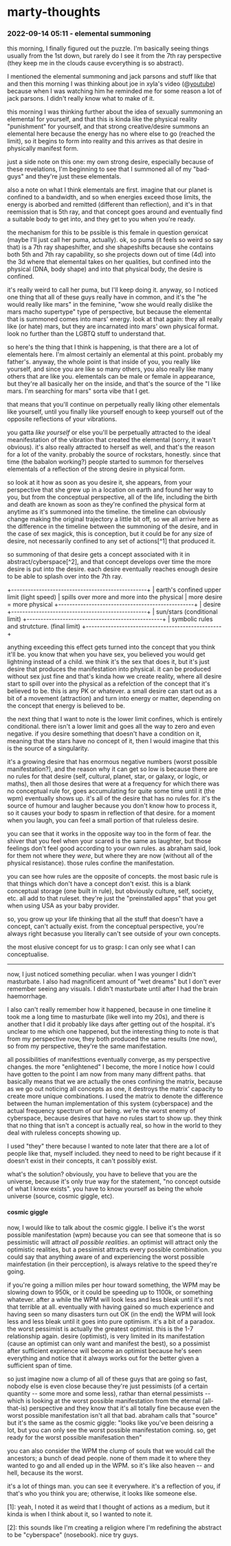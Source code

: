 # marty-thoughts

### 2022-09-14 05:11 - elemental summoning

this morning, I finally figured out the puzzle. I'm basically seeing things usually from the 1st down, but rarely do I see it from the 7th ray perspective (they keep me in the clouds cause evcerything is so abstract).

I mentioned the elemental summoning and jack parsons and stuff like that and then this morning I was thinking about joe in xyla's video (@[youtube](https://www.youtube.com/watch?v=YP_7e90FspY)) because when I was watching him he reminded me for some reason a lot of jack parsons. I didn't really know what to make of it.

this morning I was thinking further about the idea of sexually summoning an elemental for yourself, and that this is kinda like the physical reality "punishment" for yourself, and that strong creative/desire summons an elemental here because the energy has no where else to go (reached the limit), so it begins to form into reality and this arrives as that desire in physically manifest form.

just a side note on this one: my own strong desire, especially because of these revelations, I'm beginning to see that I summoned all of my "bad-guys" and they're just these elementals.

also a note on what I think elementals are first. imagine that our planet is confined to a bandwidth, and so when energies exceed those limits, the energy is aborbed and remitted (different than reflection), and it's in that reemission that is 5th ray, and that concept goes around and eventually find a suitable body to get into, and they get to you when you're ready.

the mechanism for this to be pssible is this female in question genxicat (maybe I'll just call her puma, actually). ok, so puma (it feels so weird so say that) is a 7th ray shapeshifter, and she shapeshifts because she contains both 5th and 7th ray capability, so she projects down out of time (4d) into the 3d where that elemental takes on her qualities, but confined into the physical (DNA, body shape) and into that physical body, the desire is confined.

it's really weird to call her puma, but I'll keep doing it. anyway, so I noticed one thing that all of these guys really have in common, and it's the "he would really like mars" in the feminine, "wow she would really dislike the mars macho supertype" type of perspective, but because the elemental that is summoned comes into mars' energy. look at that again: they all really like (or hate) mars, but they are incarnated into mars' own physical format. look no further than the LGBTQ stuff to understand that.

so here's the thing that I think is happening, is that there are a lot of elementals here. I'm almost certainly an elemental at this point. probably my father's. anyway, the whole point is that inside of you, you really like yourself, and since you are like so many others, you also really like many others that are like you. elementals can be male or female in appearance, but they're all basically her on the inside, and that's the source of the "I like mars. I'm searching for mars" sorta vibe that I get.

that means that you'll continue on perpetually really liking other elementals like yourself, until you finally like yourself enough to keep yourself out of the opposite reflections of your vibrations.

you gatta *like yourself* or else you'll be perpetually attracted to the ideal meanifestation of the vibration that created the elemental (sorry, it wasn't obvious). it's also really attracted to herself as well, and that's the reason for a lot of the vanity. probably the source of rockstars, honestly. since that time (the babalon working?) people started to summon for therselves elementals of a reflection of the strong desire in physical form.

so look at it how as soon as you desire it, she appears, from your perspective that she grew up in a location on earth and found her way to you, but from the conceptual perspective, all of the life, including the birth and death are known as soon as they're confined the physical form at anytime as it's summoned into the timeline. the timeline can obviously change making the original trajectory a little bit off, so we all arrive here as the difference in the timeline between the summoning of the desire, and in the case of sex magick, this is conception, but it could be for any size of desire, not necessarily confined to any set of actions[^1] that produced it.

so summoning of that desire gets a concept associated with it in abstract/cyberspace[^2], and that concept develops over time the more desire is put into the desire. each desire eventually reaches enough desire to be able to splash over into the 7th ray.

+-------------------------------------------------+
|   earth's confined upper limit (light speed)
|   spills over more and more into the physical
|   more desire = more physical
+-------------------------------------------------+
|   desire
+-------------------------------------------------+
|   sun/stars (conditional limit)
+-------------------------------------------------+
|  symbolic rules and strutcture. (final limit)
+-------------------------------------------------+


anything exceeding this effect gets turned into the concept that you think it'll be. you know that when you have sex, you believed you would get lightning instead of a child. we think it's the sex that does it, but it's just desire that produces the manifestation into physical. it can be produced without sex just fine and that's kinda how we create reality, where all desire start to spill over into the physical as a refelction of the concept that it's believed to be. this is any PK or whatever. a small desire can start out as a bit of a movement (attraction) and turn into energy or matter, depending on the concept that energy is believed to be.

the next thing that I want to note is the lower limit confines, which is entirely conditional. there isn't a lower limit and goes all the way to zero and even negative. if you desire something that doesn't have a condition on it, meaning that the stars have no concept of it, then I would imagine that this is the source of a singularity.

it's a growing desire that has enormous negative numbers (worst possible manifestation?), and the reason why it can get so low is because there are no rules for that desire (self, cultural, planet, star, or galaxy, or logic, or maths), then all those desires that were at a frequency for which there was no conceptual rule for, goes accumulating for quite some time until it (the wpm) eventually shows up. it's all of the desire that has no rules for. it's the source of humour and laugher because you don't know how to process it, so it causes your body to spasm in reflection of that desire. for a moment when you laugh, you can feel a small portion of that ruleless desire.

you can see that it works in the opposite way too in the form of fear. the shiver that you feel when your scared is the same as laughter, but those feelings don't feel good according to your own rules. as abraham said, look for them not where they *were*, but where they are now (without all of the physical resistance). those rules confine the manifestation.

you can see how rules are the opposite of concepts. the most basic rule is that things which don't have a concept don't exist. this is a blank conceptual storage (one built in rule), but obviously culture, self, society, etc. all add to that ruleset. they're just the "preinstalled apps" that you get when using USA as your baby provider.

so, you grow up your life thinking that all the stuff that doesn't have a concept, can't actually exist. from the conceptual perspective, you're always right becasuse you literally can't see outside of your own concepts.

the most elusive concept for us to grasp: I can only see what I can conceptualise.

---

now, I just noticed something peculiar. when I was younger I didn't masturbate. I also had magnificent amount of "wet dreams" but I don't ever remember seeing any visuals. I didn't masturbate until after I had the brain haemorrhage.

I also can't really remember how it happened, because in one timeline it took me a long time to masturbate (like well into my 20s), and there is another that I did it probably like days after getting out of the hospital. it's unclear to me which one happened, but the interesting thing to note is that from my perspective now, they both produced the same results (me now), so from my perspective, they're the same manifestation.

all possibilities of manifesttions eventually converge, as my perspective changes. the more "enlightened" I become, the more I notice how I could have gotten to the point I am now from many many diffrent paths. that basically means that we are actually the ones confining the matrix, because as we go out noticing all concepts as one, it destroys the matrix' capacity to create more unique combinations. I used the matrix to denote the difference between the human implementation of this system (cyberspace) and the actual frequency spectrum of our being. we're the worst enemy of cyberspace, because desires that have no rules start to show up. they think that no thing that isn't a concept is actually real, so how in the world to they deal with ruleless concepts showing up.

I used "they" there because I wanted to note later that there are a lot of people like that, myself included. they need to need to be right because if it doesn't exist in their concepts, it can't possibly exist.

what's the solution? obviously, you have to believe that you are the universe, because it's only true way for the statement, "no concept outside of what I know exists". you have to know yourself as being the whole universe (source, cosmic giggle, etc).

#### cosmic giggle

now, I would like to talk about the cosmic giggle. I belive it's the worst possible manifestation (wpm) because you can see that someone that is so pessimistic will attract *all possible realities*. an optimist will attract only the optimistic realities, but a pessimist attracts every possible combination. you could say that anything aware of and experiencing the worst possible mainfestation (in their percception), is always relative to the speed they're going.

if you're going a million miles per hour toward something, the WPM may be slowing down to 950k, or it could be speeding up to 1100k, or something whatever. after a while the WPM will look less and less bleak until it's not that terrible at all. eventually with having gained so much experience and having seen so many disasters turn out OK (in the end) the WPM will look less and less bleak until it goes into pure optimism. it's a bit of a paradox. the worst pessimist is actually the greatest optimist. this is the 1-7 relationship again. desire (optimist), is very limited in its manifestation (cause an optimist can only want and manifest the best), so a possimist after sufficient exprience will become an optimist because he's seen everything and notice that it always works out for the better given a sufficient span of time.

so just imagine now a clump of all of these guys that are going so fast, nobody else is even close because they're just pessimists (of a certain quantity -- some more and some less), rathar than eternal pessimists -- which is looking at the worst possible manifestation from the eternal (all-that-is) perspective and they know that it's all totally fine because even the worst possible manifestation isn't all that bad. abraham calls that "source" but it's the same as the cosmic giggle: "looks like you've been deisring a lot, but you can only see the worst possible manifestation coming. so, get ready for the worst possible manifesation then"

you can also consider the WPM the clump of souls that we would call the ancestors; a bunch of dead people. none of them made it to where they wanted to go and all ended up in the WPM. so it's like also heaven -- and hell, because its the worst.

it's a lot of things man. you can see it everywhere. it's a reflection of you, if that's who you think you are; otherwise, it looks like someone else.

[1]: yeah, I noted it as weird that I thought of actions as a medium, but it kinda is when I think about it, so I wanted to note it.

[2]: this sounds like I'm creating a religion where I'm redefining the abstract to be "cyberspace" (nosebook). nice try guys.
